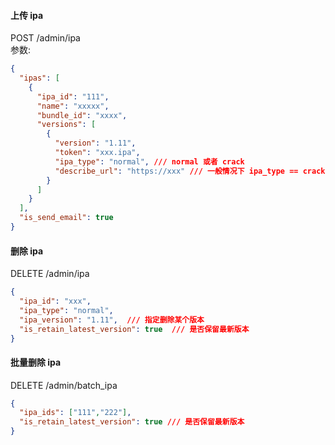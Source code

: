 
#### 上传 ipa
POST /admin/ipa  
参数:  
```json
{
  "ipas": [
    {
      "ipa_id": "111",
      "name": "xxxxx",
      "bundle_id": "xxxx",
      "versions": [
        {
          "version": "1.11",
          "token": "xxx.ipa",
          "ipa_type": "normal", /// normal 或者 crack
          "describe_url": "https://xxx" /// 一般情况下 ipa_type == crack 才会用到
        }   
      ]   
    } 
  ],
  "is_send_email": true
}
```

#### 删除 ipa
DELETE /admin/ipa
```json
{
  "ipa_id": "xxx",
  "ipa_type": "normal",
  "ipa_version": "1.11",  /// 指定删除某个版本
  "is_retain_latest_version": true  /// 是否保留最新版本
}
```


#### 批量删除 ipa
DELETE /admin/batch_ipa
```json
{
  "ipa_ids": ["111","222"],
  "is_retain_latest_version": true /// 是否保留最新版本
}
```
